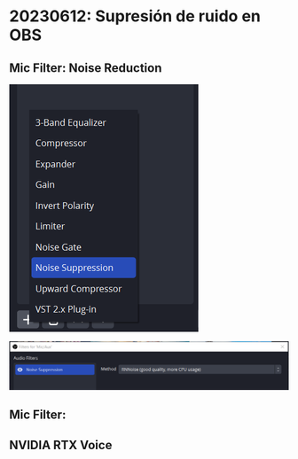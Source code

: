 # 20230612: Supresión de ruido en OBS

## Mic Filter: Noise Reduction

![](20230612-obs-supresion-ruido.png)

![](20230612-obs-supresion-ruido-1.png)

## Mic Filter: 
## NVIDIA RTX Voice

